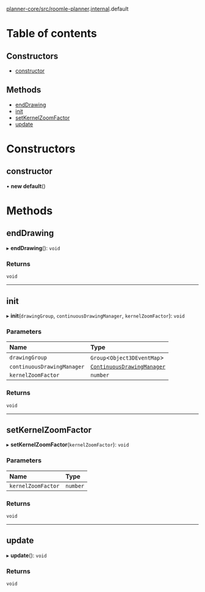 [planner-core/src/roomle-planner](../modules/planner_core_src_roomle_planner.md).[internal](../modules/planner_core_src_roomle_planner._internal_.md).default

# Table of contents

## Constructors

- [constructor](planner_core_src_roomle_planner._internal_.default-12.md#constructor)

## Methods

- [endDrawing](planner_core_src_roomle_planner._internal_.default-12.md#enddrawing)
- [init](planner_core_src_roomle_planner._internal_.default-12.md#init)
- [setKernelZoomFactor](planner_core_src_roomle_planner._internal_.default-12.md#setkernelzoomfactor)
- [update](planner_core_src_roomle_planner._internal_.default-12.md#update)

# Constructors

## constructor

• **new default**()

# Methods

## endDrawing

▸ **endDrawing**(): `void`

### Returns

`void`

___

## init

▸ **init**(`drawingGroup`, `continuousDrawingManager`, `kernelZoomFactor`): `void`

### Parameters

| Name | Type |
| :------ | :------ |
| `drawingGroup` | `Group`<`Object3DEventMap`\> |
| `continuousDrawingManager` | [`ContinuousDrawingManager`](../interfaces/configurator_core_src_roomle_configurator._internal_.ContinuousDrawingManager.md) |
| `kernelZoomFactor` | `number` |

### Returns

`void`

___

## setKernelZoomFactor

▸ **setKernelZoomFactor**(`kernelZoomFactor`): `void`

### Parameters

| Name | Type |
| :------ | :------ |
| `kernelZoomFactor` | `number` |

### Returns

`void`

___

## update

▸ **update**(): `void`

### Returns

`void`
